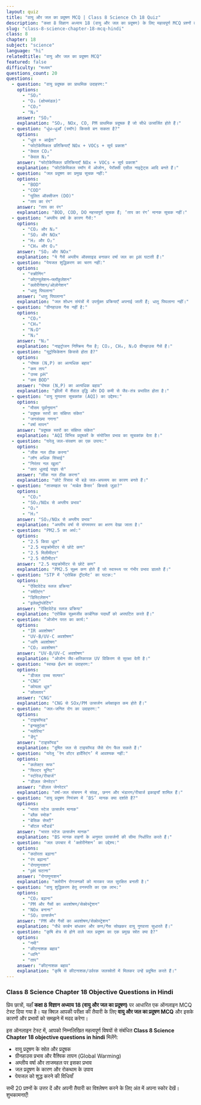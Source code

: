 ```yaml
---
layout: quiz
title: "वायु और जल का प्रदूषण MCQ | Class 8 Science Ch 18 Quiz"
description: "कक्षा 8 विज्ञान अध्याय 18 (वायु और जल का प्रदूषण) के लिए महत्वपूर्ण MCQ प्रश्नों का ऑनलाइन टेस्ट।"
slug: "class-8-science-chapter-18-mcq-hindi"
class: 8
chapter: 18
subject: "science"
language: "hi"
relatedtitle: "वायु और जल का प्रदूषण MCQ"
featured: false
difficulty: "मध्यम"
questions_count: 20
questions:
  - question: "वायु प्रदूषक का प्राथमिक उदाहरण:"
    options:
      - "SO₂"
      - "O₃ (क्षोभमंडल)"
      - "CO₂"
      - "N₂"
    answer: "SO₂"
    explanation: "SO₂, NOx, CO, PM प्राथमिक प्रदूषक हैं जो सीधे उत्सर्जित होते हैं।"
  - question: "धुंध–धुआँ (स्मॉग) किससे बन सकता है?"
    options:
      - "धूल + आर्द्रता"
      - "फोटोकेमिकल प्रतिक्रियाएँ NOx + VOCs + सूर्य प्रकाश"
      - "केवल CO₂"
      - "केवल N₂"
    answer: "फोटोकेमिकल प्रतिक्रियाएँ NOx + VOCs + सूर्य प्रकाश"
    explanation: "फोटोकेमिकल स्मॉग में ओजोन, पेरॉक्सी एसील नाइट्रेट्स आदि बनते हैं।"
  - question: "जल प्रदूषण का प्रमुख सूचक नहीं:"
    options:
      - "BOD"
      - "COD"
      - "घुलित ऑक्सीजन (DO)"
      - "ताप का रंग"
    answer: "ताप का रंग"
    explanation: "BOD, COD, DO महत्त्वपूर्ण सूचक हैं; ‘ताप का रंग’ मानक सूचक नहीं।"
  - question: "अम्लीय वर्षा के कारण गैसें:"
    options:
      - "CO₂ और N₂"
      - "SO₂ और NOx"
      - "H₂ और O₂"
      - "CH₄ और O₃"
    answer: "SO₂ और NOx"
    explanation: "ये गैसें अम्लीय ऑक्साइड बनाकर वर्षा जल का pH घटाती हैं।"
  - question: "पेयजल शुद्धिकरण का चरण नहीं:"
    options:
      - "स्क्रीनिंग"
      - "कोएग्युलेशन–फ्लॉकुलेशन"
      - "क्लोरीनेशन/ओज़ोनेशन"
      - "धातु पिघलाना"
    answer: "धातु पिघलाना"
    explanation: "जल शोधन संयंत्रों में उपर्युक्त प्रक्रियाएँ अपनाई जाती हैं; धातु पिघलाना नहीं।"
  - question: "ग्रीनहाउस गैस नहीं है:"
    options:
      - "CO₂"
      - "CH₄"
      - "N₂O"
      - "N₂"
    answer: "N₂"
    explanation: "नाइट्रोजन निष्क्रिय गैस है; CO₂, CH₄, N₂O ग्रीनहाउस गैसें हैं।"
  - question: "यूट्रोफिकेशन किससे होता है?"
    options:
      - "पोषक (N,P) का अत्यधिक बहाव"
      - "कम ताप"
      - "उच्च pH"
      - "कम BOD"
    answer: "पोषक (N,P) का अत्यधिक बहाव"
    explanation: "झीलों में शैवाल वृद्धि और DO कमी से जैव-तंत्र प्रभावित होता है।"
  - question: "वायु गुणवत्ता सूचकांक (AQI) का उद्देश्य:"
    options:
      - "मौसम पूर्वानुमान"
      - "प्रदूषक स्तरों का संक्षिप्त संकेत"
      - "जनसंख्या गणना"
      - "वर्षा मापन"
    answer: "प्रदूषक स्तरों का संक्षिप्त संकेत"
    explanation: "AQI विभिन्न प्रदूषकों के संयोजित प्रभाव का सूचकांक देता है।"
  - question: "घरेलू जल-संरक्षण का एक उपाय:"
    options:
      - "लीक नल ठीक करना"
      - "लॉन अधिक सिंचाई"
      - "निरंतर नल खुला"
      - "कार धुलाई पाइप से"
    answer: "लीक नल ठीक करना"
    explanation: "छोटे रिसाव भी बड़े जल-अपव्यय का कारण बनते हैं।"
  - question: "ताजमहल पर ‘मार्बल कैंसर’ किससे जुड़ा?"
    options:
      - "CO₂"
      - "SO₂/NOx से अम्लीय प्रभाव"
      - "O₂"
      - "H₂"
    answer: "SO₂/NOx से अम्लीय प्रभाव"
    explanation: "अम्लीय वर्षा से संगमरमर का क्षरण देखा जाता है।"
  - question: "PM2.5 का अर्थ:"
    options:
      - "2.5 किग्रा धूल"
      - "2.5 माइक्रोमीटर से छोटे कण"
      - "2.5 मिलीमीटर"
      - "2.5 सेंटीमीटर"
    answer: "2.5 माइक्रोमीटर से छोटे कण"
    explanation: "PM2.5 सूक्ष्म कण होते हैं जो स्वास्थ्य पर गंभीर प्रभाव डालते हैं।"
  - question: "STP में ‘एरोबिक ट्रीटमेंट’ का घटक:"
    options:
      - "ऐक्टिवेटेड स्लज प्रक्रिया"
      - "स्मेल्टिंग"
      - "डिस्टिलेशन"
      - "इलेक्ट्रोप्लेटिंग"
    answer: "ऐक्टिवेटेड स्लज प्रक्रिया"
    explanation: "एरोबिक सूक्ष्मजीव कार्बनिक पदार्थों को अपघटित करते हैं।"
  - question: "ओजोन परत का कार्य:"
    options:
      - "IR अवशोषण"
      - "UV-B/UV-C अवशोषण"
      - "ध्वनि अवशोषण"
      - "CO₂ अवशोषण"
    answer: "UV-B/UV-C अवशोषण"
    explanation: "ओजोन जैव-क्षतिकारक UV विकिरण से सुरक्षा देती है।"
  - question: "स्वच्छ ईंधन का उदाहरण:"
    options:
      - "डीजल उच्च सल्फर"
      - "CNG"
      - "कोयला धूल"
      - "कोलतार"
    answer: "CNG"
    explanation: "CNG से SOx/PM उत्सर्जन अपेक्षाकृत कम होते हैं।"
  - question: "जल-जनित रोग का उदाहरण:"
    options:
      - "टाइफॉयड"
      - "इन्फ्लुएंजा"
      - "मलेरिया"
      - "डेंगू"
    answer: "टाइफॉयड"
    explanation: "दूषित जल से टाइफॉयड जैसे रोग फैल सकते हैं।"
  - question: "घरेलू ‘रेन वॉटर हार्वेस्टिंग’ में आवश्यक नहीं:"
    options:
      - "कलेक्टर रूफ"
      - "फिल्टर यूनिट"
      - "स्टोरेज/रीचार्ज"
      - "डीज़ल जेनरेटर"
    answer: "डीज़ल जेनरेटर"
    explanation: "वर्षा-जल संचयन में संग्रह, छनन और भंडारण/रीचार्ज इकाइयाँ शामिल हैं।"
  - question: "वायु प्रदूषण नियंत्रण में ‘BS’ मानक क्या दर्शाते हैं?"
    options:
      - "भारत स्टेज उत्सर्जन मानक"
      - "ब्लैक स्मोक"
      - "बेसिक सेफ्टी"
      - "बॉटल स्टैंडर्ड"
    answer: "भारत स्टेज उत्सर्जन मानक"
    explanation: "BS मानक वाहनों के अनुमत उत्सर्जनों की सीमा निर्धारित करते हैं।"
  - question: "जल उपचार में ‘क्लोरीनेशन’ का उद्देश्य:"
    options:
      - "कठोरता बढ़ाना"
      - "रंग बढ़ाना"
      - "रोगाणुनाशन"
      - "pH घटाना"
    answer: "रोगाणुनाशन"
    explanation: "क्लोरीन रोगजनकों को मारकर जल सुरक्षित बनाती है।"
  - question: "वायु शुद्धिकरण हेतु वनस्पति का एक लाभ:"
    options:
      - "CO₂ बढ़ाना"
      - "PM और गैसों का अवशोषण/सेक्वेस्ट्रेशन"
      - "NOx बनाना"
      - "SO₂ उत्सर्जन"
    answer: "PM और गैसों का अवशोषण/सेक्वेस्ट्रेशन"
    explanation: "पौधे कार्बन बांधकर और कण/गैस सोखकर वायु गुणवत्ता सुधारते हैं।"
  - question: "कृषि क्षेत्र से होने वाले जल प्रदूषण का एक प्रमुख स्रोत क्या है?"
    options:
      - "नमी"
      - "कीटनाशक बहाव"
      - "ध्वनि"
      - "ताप"
    answer: "कीटनाशक बहाव"
    explanation: "कृषि से कीटनाशक/उर्वरक जलस्रोतों में मिलकर उन्हें प्रदूषित करते हैं।"
---
```


### Class 8 Science Chapter 18 Objective Questions in Hindi

प्रिय छात्रों, यहाँ **कक्षा 8 विज्ञान अध्याय 18 (वायु और जल का प्रदूषण)** पर आधारित एक ऑनलाइन MCQ टेस्ट दिया गया है। यह क्विज़ आपकी परीक्षा की तैयारी के लिए **वायु और जल का प्रदूषण MCQ** और इसके कारणों और प्रभावों को समझने में मदद करेगा।

इस ऑनलाइन टेस्ट में, आपको निम्नलिखित महत्वपूर्ण विषयों से संबंधित **Class 8 Science Chapter 18 objective questions in hindi** मिलेंगे:
- वायु प्रदूषण के स्रोत और प्रदूषक
- ग्रीनहाउस प्रभाव और वैश्विक तापन (Global Warming)
- अम्लीय वर्षा और ताजमहल पर इसका प्रभाव
- जल प्रदूषण के कारण और रोकथाम के उपाय
- पेयजल को शुद्ध करने की विधियाँ

सभी 20 प्रश्नों के उत्तर दें और अपनी तैयारी का विश्लेषण करने के लिए अंत में अपना स्कोर देखें। शुभकामनाएँ!